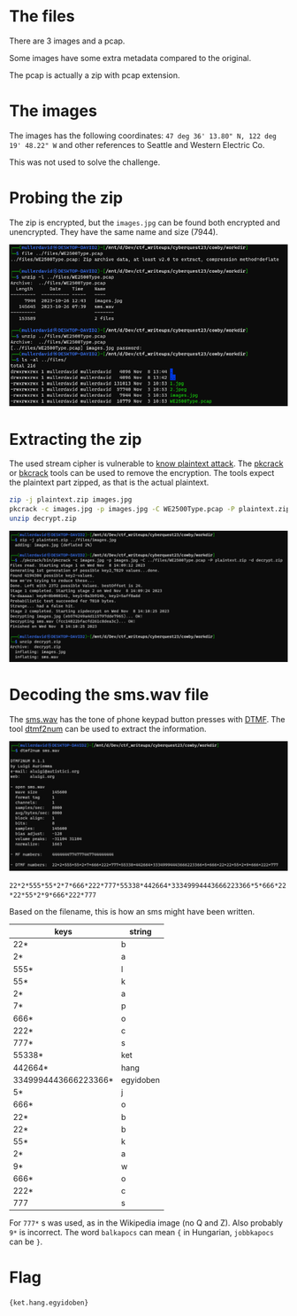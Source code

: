 # The files

There are 3 images and a pcap. 

Some images have some extra metadata compared to the original.

The pcap is actually a zip with pcap extension.

# The images

The images has the following coordinates: `47 deg 36' 13.80" N, 122 deg 19' 48.22" W` and other references to Seattle and Western Electric Co.

This was not used to solve the challenge.

# Probing the zip

The zip is encrypted, but the `images.jpg` can be found both encrypted and unencrypted. They have the same name and size (7944).

![](screenshots/1.png)

# Extracting the zip

The used stream cipher is vulnerable to [know plaintext attack](https://math.ucr.edu/~mike/zipattacks.pdf). The [pkcrack](https://github.com/keyunluo/pkcrack) or [bkcrack](https://github.com/kimci86/bkcrack) tools can be used to remove the encryption. The tools expect the plaintext part zipped, as that is the actual plaintext.

```bash
zip -j plaintext.zip images.jpg
pkcrack -c images.jpg -p images.jpg -C WE2500Type.pcap -P plaintext.zip -d decrypt.zip
unzip decrypt.zip
```

![](screenshots/2.png)

# Decoding the sms.wav file

The [sms.wav](workdir/sms.wav) has the tone of phone keypad button presses with [DTMF](https://en.wikipedia.org/wiki/Dual-tone_multi-frequency_signaling). The tool [dtmf2num](http://aluigi.altervista.org/mytoolz.htm#dtmf2num) can be used to extract the information.

![](screenshots/3.png)

`22*2*555*55*2*7*666*222*777*55338*442664*33349994443666223366*5*666*22*22*55*2*9*666*222*777`

Based on the filename, this is how an sms might have been written. 

| keys | string |
| --- | --- |
| 22* |b |
| 2* | a |
| 555* | l |
| 55* | k |
| 2* | a |
| 7* | p |
| 666* | o |
| 222* | c |
| 777* | s |
| 55338* | ket |
| 442664* | hang |
| 3349994443666223366* | egyidoben |
| 5* | j |
| 666* | o |
| 22* | b |
| 22* | b |
| 55* | k |
| 2* | a |
| 9* | w |
| 666* | o |
| 222* | c |
| 777 | s |

For `777*` s was used, as in the Wikipedia image (no Q and Z). Also probably `9*` is incorrect. The word `balkapocs` can mean `{` in Hungarian, `jobbkapocs` can be `}`.

# Flag
`{ket.hang.egyidoben}`